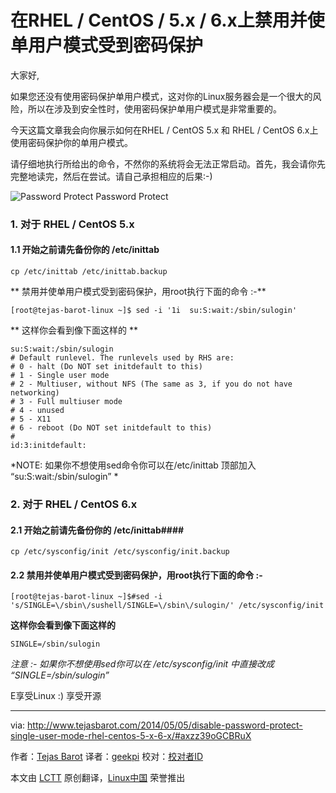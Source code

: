 在RHEL / CentOS / 5.x / 6.x上禁用并使单用户模式受到密码保护
================================================================================
大家好,

如果您还没有使用密码保护单用户模式，这对你的Linux服务器会是一个很大的风险，所以在涉及到安全性时，使用密码保护单用户模式是非常重要的。

今天这篇文章我会向你展示如何在RHEL / CentOS 5.x 和 RHEL / CentOS 6.x上使用密码保护你的单用户模式。

请仔细地执行所给出的命令，不然你的系统将会无法正常启动。首先，我会请你先完整地读完，然后在尝试。请自己承担相应的后果:-) 

![Password Protect](http://www.tejasbarot.com/wp-content/uploads//password-300x140.jpg)
Password Protect

### 1. 对于 RHEL / CentOS 5.x ###

#### 1.1 开始之前请先备份你的 /etc/inittab ####

    cp /etc/inittab /etc/inittab.backup

** 禁用并使单用户模式受到密码保护，用root执行下面的命令 :-**

    [root@tejas-barot-linux ~]$ sed -i '1i  su:S:wait:/sbin/sulogin'

** 这样你会看到像下面这样的 **

    su:S:wait:/sbin/sulogin
    # Default runlevel. The runlevels used by RHS are:
    # 0 - halt (Do NOT set initdefault to this)
    # 1 - Single user mode
    # 2 - Multiuser, without NFS (The same as 3, if you do not have networking)
    # 3 - Full multiuser mode
    # 4 - unused
    # 5 - X11
    # 6 - reboot (Do NOT set initdefault to this)
    #
    id:3:initdefault:

*NOTE: 如果你不想使用sed命令你可以在/etc/inittab 顶部加入 “su:S:wait:/sbin/sulogin” *

### 2. 对于 RHEL / CentOS 6.x ###

#### 2.1 开始之前请先备份你的 /etc/inittab####

    cp /etc/sysconfig/init /etc/sysconfig/init.backup

#### 2.2 禁用并使单用户模式受到密码保护，用root执行下面的命令 :- ####

    [root@tejas-barot-linux ~]$#sed -i 's/SINGLE=\/sbin\/sushell/SINGLE=\/sbin\/sulogin/' /etc/sysconfig/init

**这样你会看到像下面这样的**

    SINGLE=/sbin/sulogin

*注意 :- 如果你不想使用sed你可以在 /etc/sysconfig/init 中直接改成 “SINGLE=/sbin/sulogin”*

E享受Linux :) 享受开源

--------------------------------------------------------------------------------

via: http://www.tejasbarot.com/2014/05/05/disable-password-protect-single-user-mode-rhel-centos-5-x-6-x/#axzz39oGCBRuX

作者：[Tejas Barot][a]
译者：[geekpi](https://github.com/geekpi)
校对：[校对者ID](https://github.com/校对者ID)

本文由 [LCTT](https://github.com/LCTT/TranslateProject) 原创翻译，[Linux中国](http://linux.cn/) 荣誉推出

[a]:https://plus.google.com/+TejasBarot